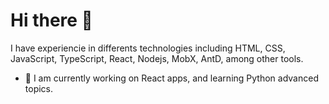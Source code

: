 # Hi there 👋

I have experiencie in differents technologies including HTML, CSS, JavaScript, TypeScript, React, Nodejs, MobX, AntD, among other tools.

- 🔭 I am currently working on React apps, and learning Python advanced topics.
